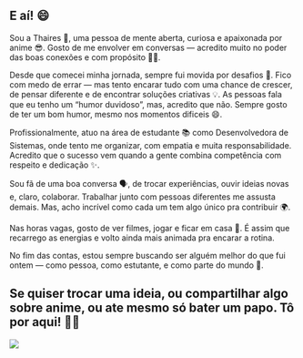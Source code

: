 ## E aí! 😄
Sou a Thaires 👋, uma pessoa de mente aberta, curiosa e apaixonada por anime 😎. Gosto de me envolver em conversas — acredito muito no poder das boas conexões e com propósito 🤝✨.

Desde que comecei minha jornada, sempre fui movida por desafios 💪. Fico com medo de errar — mas tento encarar tudo com uma chance de crescer, de pensar diferente e de encontrar soluções criativas 💡. As pessoas fala que eu tenho um “humor duvidoso”, mas, acredito que não. Sempre gosto de ter um bom humor, mesmo nos momentos dificeis 😄.

Profissionalmente, atuo na área de estudante 📚 como Desenvolvedora de Sistemas, onde tento me organizar, com empatia e muita responsabilidade. Acredito que o sucesso vem quando a gente combina competência com respeito e dedicação ✨.

Sou fã de uma boa conversa 🗣️, de trocar experiências, ouvir ideias novas e, claro, colaborar. Trabalhar junto com pessoas diferentes me assusta demais. Mas, acho incrível como cada um tem algo único pra contribuir 🌍.

Nas horas vagas, gosto de ver filmes, jogar e ficar em casa 🎀. É assim que recarrego as energias e volto ainda mais animada pra encarar a rotina.

No fim das contas, estou sempre buscando ser alguém melhor do que fui ontem — como pessoa, como estutante, e como parte do mundo 🌱.

## Se quiser trocar uma ideia, ou compartilhar algo sobre anime, ou ate mesmo só bater um papo. Tô por aqui! 📩😊
<img src="https://tenor.com/pt-BR/view/happy-mushi-happy-muichiro-muichiro-happy-demon-slayer-happy-happy-demon-slayer-gif-13613595104540193670.gif" style="display: block; margin-left: auto; margin-right: auto;"/> 
<!---
Thairessousa24/Thairessousa24 is a ✨ special ✨ repository because its `README.md` (this file) appears on your GitHub profile.
You can click the Preview link to take a look at your changes.
--->
